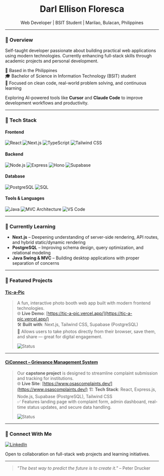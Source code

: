<!-- 
  GitHub Profile README – Darl Ellison Floresca
  Minimalist. Professional. Developer-focused.
-->

<h1 align="center">Darl Ellison Floresca</h1>
<p align="center">
  Web Developer | BSIT Student | Marilao, Bulacan, Philippines
</p>

---

### 📌 Overview
Self-taught developer passionate about building practical web applications using modern technologies. Currently enhancing full-stack skills through academic projects and personal development.

📍 Based in the Philippines  
🎓 Bachelor of Science in Information Technology (BSIT) student  
🔧 Focused on clean code, real-world problem solving, and continuous learning

Exploring AI-powered tools like **Cursor** and **Claude Code** to improve development workflows and productivity.

---

### 💼 Tech Stack

#### Frontend
![React](https://img.shields.io/badge/React-61DAFB?style=for-the-badge&logo=react&logoColor=white)
![Next.js](https://img.shields.io/badge/Next.js-000000?style=for-the-badge&logo=nextdotjs&logoColor=white)
![TypeScript](https://img.shields.io/badge/TypeScript-3178C6?style=for-the-badge&logo=typescript&logoColor=white)
![Tailwind CSS](https://img.shields.io/badge/Tailwind_CSS-38B2AC?style=for-the-badge&logo=tailwind-css&logoColor=white)

#### Backend
![Node.js](https://img.shields.io/badge/Node.js-339933?style=for-the-badge&logo=node.js&logoColor=white)
![Express](https://img.shields.io/badge/Express-000000?style=for-the-badge&logo=express&logoColor=white)
![Hono](https://img.shields.io/badge/Hono-000000?style=for-the-badge&logo=hono&logoColor=white)
![Supabase](https://img.shields.io/badge/Supabase-3ECF8E?style=for-the-badge&logo=supabase&logoColor=white)

#### Database
![PostgreSQL](https://img.shields.io/badge/PostgreSQL-316192?style=for-the-badge&logo=postgresql&logoColor=white)
![SQL](https://img.shields.io/badge/SQL-4169E1?style=for-the-badge&logo=postgresql&logoColor=white)

#### Tools & Languages
![Java](https://img.shields.io/badge/Java-ED8B00?style=for-the-badge&logo=openjdk&logoColor=white)
![MVC Architecture](https://img.shields.io/badge/MVC_Architecture-blue?style=flat&color=lightgrey)
![VS Code](https://img.shields.io/badge/VS_Code-007ACC?style=for-the-badge&logo=visual-studio-code&logoColor=white)

---

### 📘 Currently Learning
- **Next.js** – Deepening understanding of server-side rendering, API routes, and hybrid static/dynamic rendering
- **PostgreSQL** – Improving schema design, query optimization, and relational modeling
- **Java Swing & MVC** – Building desktop applications with proper separation of concerns

---

### 🎯 Featured Projects

#### [Tic-a-Pic](https://tic-a-pic.vercel.app/)
> A fun, interactive photo booth web app built with modern frontend technologies.  
> 🌐 **Live Demo**: [https://tic-a-pic.vercel.app/](https://tic-a-pic.vercel.app/)  
> 🛠️ **Built with**: Next.js, Tailwind CSS, Supabase (PostgreSQL)  
> 📸 Allows users to take photos directly from their browser, save them, and share — great for digital engagement.  
> 
> ![Status](https://img.shields.io/badge/Status-In%20Development-orange?style=for-the-badge)

---

#### [CiConnect – Grievance Management System](https://github.com/elli1216/CiConnect)
> Our **capstone project** is designed to streamline complaint submission and tracking for institutions.  
> 🌐 **Live Site**: [https://www.osascomplaints.dev/](https://www.osascomplaints.dev/)
> 🏗️ **Tech Stack**: React, Express.js, Node.js, Supabase (PostgreSQL), Tailwind CSS  
> ✅ Features landing page with complaint form, admin dashboard, real-time status updates, and secure data handling.  
> 
> ![Status](https://img.shields.io/badge/Status-In%20Development-orange?style=for-the-badge)

---

### 🔗 Connect With Me
<div align="left">
  <a href="https://linkedin.com/in/darl-floresca" target="_blank">
    <img src="https://img.shields.io/badge/LinkedIn-0A66C2?style=for-the-badge&logo=linkedin&logoColor=white" alt="LinkedIn" />
  </a>
</div>

Open to collaboration on full-stack web projects and learning initiatives.

---

> *"The best way to predict the future is to create it."* – Peter Drucker
